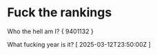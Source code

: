 # Fuck the rankings

Who the hell am I?
{ 9401132 }

What fucking year is it?
[ 2025-03-12T23:50:00Z ]
